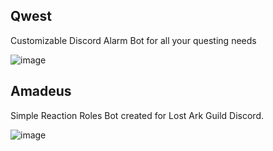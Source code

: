 ## Qwest
Customizable Discord Alarm Bot for all your questing needs

![image](https://user-images.githubusercontent.com/8741265/128458635-122c725f-a980-48be-bc2e-0169f825afb5.png)

## Amadeus
Simple Reaction Roles Bot created for Lost Ark Guild Discord.

![image](https://user-images.githubusercontent.com/8741265/169428052-fb4ade7a-c5a2-4cc4-a827-97cd8a78623c.png)



